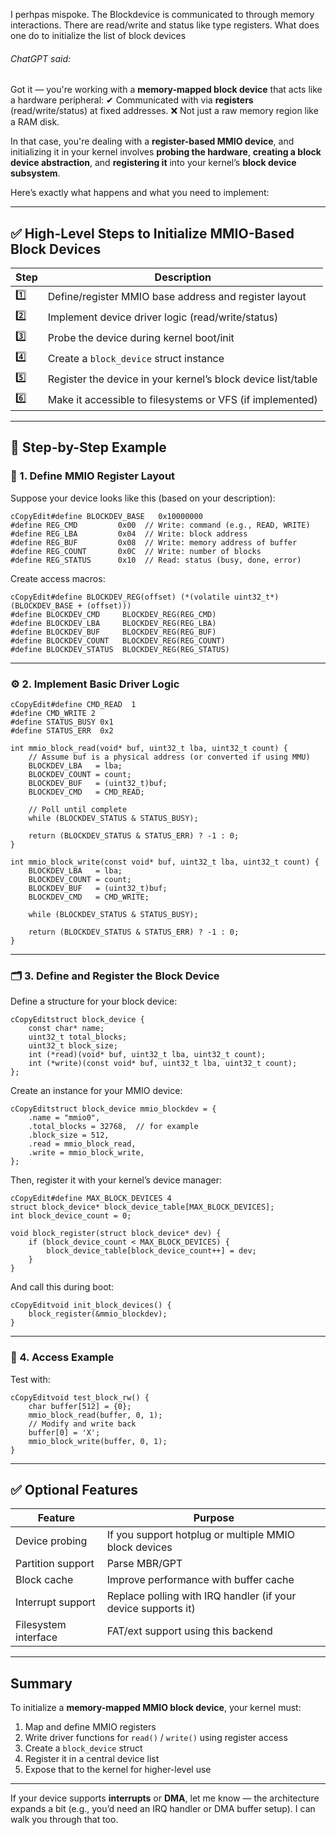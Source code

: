 I perhpas mispoke.  The Blockdevice is communicated to through memory interactions.  There are read/write and status like type registers.  What does one do to initialize the list of block devices



###### ChatGPT said:

Got it — you're working with a **memory-mapped block device** that acts like a hardware peripheral:
 ✔ Communicated with via **registers** (read/write/status) at fixed addresses.
 ❌ Not just a raw memory region like a RAM disk.

In that case, you're dealing with a **register-based MMIO device**, and initializing it in your kernel involves **probing the hardware**, **creating a block device abstraction**, and **registering it** into your kernel’s **block device subsystem**.

Here’s exactly what happens and what you need to implement:

------

## ✅ High-Level Steps to Initialize MMIO-Based Block Devices

| Step | Description                                                  |
| ---- | ------------------------------------------------------------ |
| 1️⃣    | Define/register MMIO base address and register layout        |
| 2️⃣    | Implement device driver logic (read/write/status)            |
| 3️⃣    | Probe the device during kernel boot/init                     |
| 4️⃣    | Create a `block_device` struct instance                      |
| 5️⃣    | Register the device in your kernel’s block device list/table |
| 6️⃣    | Make it accessible to filesystems or VFS (if implemented)    |



------

## 🧱 Step-by-Step Example

### 🧾 1. Define MMIO Register Layout

Suppose your device looks like this (based on your description):

```
cCopyEdit#define BLOCKDEV_BASE   0x10000000
#define REG_CMD         0x00  // Write: command (e.g., READ, WRITE)
#define REG_LBA         0x04  // Write: block address
#define REG_BUF         0x08  // Write: memory address of buffer
#define REG_COUNT       0x0C  // Write: number of blocks
#define REG_STATUS      0x10  // Read: status (busy, done, error)
```

Create access macros:

```
cCopyEdit#define BLOCKDEV_REG(offset) (*(volatile uint32_t*)(BLOCKDEV_BASE + (offset)))
#define BLOCKDEV_CMD     BLOCKDEV_REG(REG_CMD)
#define BLOCKDEV_LBA     BLOCKDEV_REG(REG_LBA)
#define BLOCKDEV_BUF     BLOCKDEV_REG(REG_BUF)
#define BLOCKDEV_COUNT   BLOCKDEV_REG(REG_COUNT)
#define BLOCKDEV_STATUS  BLOCKDEV_REG(REG_STATUS)
```

------

### ⚙️ 2. Implement Basic Driver Logic

```
cCopyEdit#define CMD_READ  1
#define CMD_WRITE 2
#define STATUS_BUSY 0x1
#define STATUS_ERR  0x2

int mmio_block_read(void* buf, uint32_t lba, uint32_t count) {
    // Assume buf is a physical address (or converted if using MMU)
    BLOCKDEV_LBA   = lba;
    BLOCKDEV_COUNT = count;
    BLOCKDEV_BUF   = (uint32_t)buf;
    BLOCKDEV_CMD   = CMD_READ;

    // Poll until complete
    while (BLOCKDEV_STATUS & STATUS_BUSY);

    return (BLOCKDEV_STATUS & STATUS_ERR) ? -1 : 0;
}

int mmio_block_write(const void* buf, uint32_t lba, uint32_t count) {
    BLOCKDEV_LBA   = lba;
    BLOCKDEV_COUNT = count;
    BLOCKDEV_BUF   = (uint32_t)buf;
    BLOCKDEV_CMD   = CMD_WRITE;

    while (BLOCKDEV_STATUS & STATUS_BUSY);

    return (BLOCKDEV_STATUS & STATUS_ERR) ? -1 : 0;
}
```

------

### 🗂️ 3. Define and Register the Block Device

Define a structure for your block device:

```
cCopyEditstruct block_device {
    const char* name;
    uint32_t total_blocks;
    uint32_t block_size;
    int (*read)(void* buf, uint32_t lba, uint32_t count);
    int (*write)(const void* buf, uint32_t lba, uint32_t count);
};
```

Create an instance for your MMIO device:

```
cCopyEditstruct block_device mmio_blockdev = {
    .name = "mmio0",
    .total_blocks = 32768,  // for example
    .block_size = 512,
    .read = mmio_block_read,
    .write = mmio_block_write,
};
```

Then, register it with your kernel’s device manager:

```
cCopyEdit#define MAX_BLOCK_DEVICES 4
struct block_device* block_device_table[MAX_BLOCK_DEVICES];
int block_device_count = 0;

void block_register(struct block_device* dev) {
    if (block_device_count < MAX_BLOCK_DEVICES) {
        block_device_table[block_device_count++] = dev;
    }
}
```

And call this during boot:

```
cCopyEditvoid init_block_devices() {
    block_register(&mmio_blockdev);
}
```

------

### 🧪 4. Access Example

Test with:

```
cCopyEditvoid test_block_rw() {
    char buffer[512] = {0};
    mmio_block_read(buffer, 0, 1);
    // Modify and write back
    buffer[0] = 'X';
    mmio_block_write(buffer, 0, 1);
}
```

------

## ✅ Optional Features

| Feature              | Purpose                                                      |
| -------------------- | ------------------------------------------------------------ |
| Device probing       | If you support hotplug or multiple MMIO block devices        |
| Partition support    | Parse MBR/GPT                                                |
| Block cache          | Improve performance with buffer cache                        |
| Interrupt support    | Replace polling with IRQ handler (if your device supports it) |
| Filesystem interface | FAT/ext support using this backend                           |



------

## Summary

To initialize a **memory-mapped MMIO block device**, your kernel must:

1. Map and define MMIO registers
2. Write driver functions for `read()` / `write()` using register access
3. Create a `block_device` struct
4. Register it in a central device list
5. Expose that to the kernel for higher-level use

------

If your device supports **interrupts** or **DMA**, let me know — the architecture expands a bit (e.g., you’d need an IRQ handler or DMA buffer setup). I can walk you through that too.